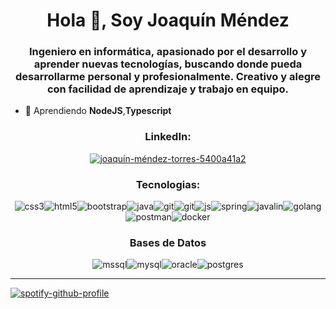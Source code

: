 <h1 align="center">Hola 👋, Soy Joaquín Méndez</h1>
<h3 align="center">Ingeniero en informática, apasionado por el desarrollo y aprender nuevas tecnologías, buscando donde pueda desarrollarme personal y profesionalmente. Creativo y alegre con facilidad de aprendizaje y trabajo en equipo.</h3>

- 🌱 Aprendiendo **NodeJS**,**Typescript**

<h3 align="center">LinkedIn:</h3>
<p align="center">
<a href="https://linkedin.com/in/joaquín-méndez-torres-5400a41a2" target="blank"><img align="center" src="https://img.shields.io/badge/%20-linkedin-%20?style=for-the-badge&color=0A66C2&logo=linkedin" alt="joaquín-méndez-torres-5400a41a2" /></a>
</p>
  
<h3 align="center">Tecnologias:</h3>
<p align="center">
<img src="https://img.shields.io/badge/%20-css-%20?style=for-the-badge&color=1572B6&logo=css" alt="css3" /><img src="https://img.shields.io/badge/%20-html-%20?style=for-the-badge&color=E34F26&logo=html5&logoColor=white" alt="html5"/><img src="https://img.shields.io/badge/%20-bootstrap-%20?style=for-the-badge&color=7952B3&logo=bootstrap&logoColor=white" alt="bootstrap"/><img src="https://img.shields.io/badge/%20-java-%20?style=for-the-badge&color=007396&logo=openjdk&logoColor=white" alt="java"/><img src="https://img.shields.io/badge/%20-git-%20?style=for-the-badge&color=F05032&logo=git&logoColor=white" alt="git"/><img src="https://img.shields.io/badge/%20-github-%20?style=for-the-badge&color=181717&logo=github&logoColor=white" alt="git"/><img src="https://img.shields.io/badge/%20-javascript-%20?style=for-the-badge&color=F7DF1E&logo=javascript&logoColor=white" alt="js"/><img src="https://img.shields.io/badge/%20-spring-%20?style=for-the-badge&color=6DB33F&logo=spring&logoColor=white" alt="spring"/><img src="https://img.shields.io/badge/%20-javalin-%20?style=for-the-badge&color=222222&logoColor=white" alt="javalin"/><img src="https://img.shields.io/badge/%20-go-%20?style=for-the-badge&color=00ADD8&logo=go&logoColor=white" alt="golang"/><img src="https://img.shields.io/badge/%20-postman-%20?style=for-the-badge&color=FF6C37&logo=postman&logoColor=white" alt="postman"/><img src="https://img.shields.io/badge/%20-docker-%20?style=for-the-badge&color=2496ED&logo=docker&logoColor=white" alt="docker"/>   </p>

<h3 align="center">Bases de Datos</h3>
<p align="center">
<img src="https://img.shields.io/badge/%20-sql%20server-%20?style=for-the-badge&color=CC2927&logo=microsoftsqlserver" alt="mssql"/><img src="https://img.shields.io/badge/%20-mysql-%20?style=for-the-badge&color=4479A1&logo=mysql&logoColor=white" alt="mysql"><img src="https://img.shields.io/badge/%20-oracle-%20?style=for-the-badge&color=F80000&logo=oracle" alt="oracle"/><img src="https://img.shields.io/badge/%20-postgresql-%20?style=for-the-badge&color=4169E1&logo=postgresql&logoColor=white" alt="postgres"/></p>

--------------------------------------------------------------------------


[![spotify-github-profile](https://spotify-github-profile.vercel.app/api/view?uid=jon.cl&cover_image=true&theme=novatorem)](https://spotify-github-profile.vercel.app/api/view?uid=jon.cl&redirect=true)
